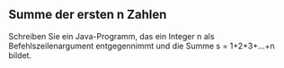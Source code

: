 ## Summe der ersten n Zahlen

Schreiben Sie ein Java-Programm, das ein Integer n als Befehlszeilenargument entgegennimmt und die Summe s = 1+2+3+…+n bildet.